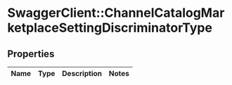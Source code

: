 # SwaggerClient::ChannelCatalogMarketplaceSettingDiscriminatorType

## Properties
Name | Type | Description | Notes
------------ | ------------- | ------------- | -------------


